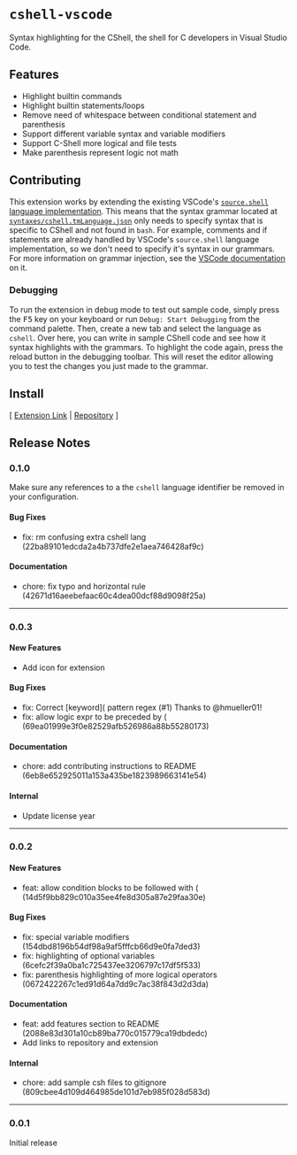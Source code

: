 # `cshell-vscode`

Syntax highlighting for the CShell, the shell for C developers in Visual Studio Code.

## Features

- Highlight builtin commands
- Highlight builtin statements/loops
- Remove need of whitespace between conditional statement and parenthesis
- Support different variable syntax and variable modifiers
- Support C-Shell more logical and file tests
- Make parenthesis represent logic not math

## Contributing

This extension works by extending the existing VSCode's [`source.shell` language implementation](https://github.com/microsoft/vscode/tree/main/extensions/shellscript). This means that the syntax grammar located at [`syntaxes/cshell.tmLanguage.json`](syntaxes/cshell.tmLanguage.json) only needs to specify syntax that is specific to CShell and not found in `bash`. For example, comments and if statements are already handled by VSCode's `source.shell` language implementation, so we don't need to specify it's syntax in our grammars. For more information on grammar injection, see the [VSCode documentation](https://code.visualstudio.com/api/language-extensions/syntax-highlight-guide#injection-grammars) on it.

### Debugging

<!-- markdownlint-disable-next-line no-inline-html -->
To run the extension in debug mode to test out sample code, simply press the <kbd>F5</kbd> key on your keyboard or run `Debug: Start Debugging` from the command palette. Then, create a new tab and select the language as `cshell`. Over here, you can write in sample CShell code and see how it syntax highlights with the grammars. To highlight the code again, press the reload button in the debugging toolbar. This will reset the editor allowing you to test the changes
you just made to the grammar.

## Install

[ [Extension Link](https://marketplace.visualstudio.com/items?itemName=yash-singh.cshell-vscode) | [Repository](https://github.com/Yash-Singh1/cshell-vscode) ]

## Release Notes

### 0.1.0

Make sure any references to a the `cshell` language identifier be removed in your configuration.

#### Bug Fixes

- fix: rm confusing extra cshell lang (22ba89101edcda2a4b737dfe2e1aea746428af9c)

#### Documentation

- chore: fix typo and horizontal rule (42671d16aeebefaac60c4dea00dcf88d9098f25a)

---

### 0.0.3

#### New Features

- Add icon for extension

#### Bug Fixes

- fix: Correct [keyword]( pattern regex (#1) Thanks to @hmueller01!
- fix: allow logic expr to be preceded by ( (69ea01999e3f0e82529afb526986a88b55280173)

#### Documentation

- chore: add contributing instructions to README (6eb8e652925011a153a435be1823989663141e54)

#### Internal

- Update license year

---

### 0.0.2

#### New Features

- feat: allow condition blocks to be followed with ( (14d5f9bb829c010a35ee4fe8d305a87e29faa30e)

#### Bug Fixes

- fix: special variable modifiers (154dbd8196b54df98a9af5fffcb66d9e0fa7ded3)
- fix: highlighting of optional variables (6cefc2f39a0ba1c725437ee3206797c17df5f533)
- fix: parenthesis highlighting of more logical operators (0672422267c1ed91d64a7dd9c7ac38f843d2d3da)

#### Documentation

- feat: add features section to README (2088e83d301a10cb89ba770c015779ca19dbdedc)
- Add links to repository and extension

#### Internal

- chore: add sample csh files to gitignore (809cbee4d109d464985de101d7eb985f028d583d)

---

### 0.0.1

Initial release
